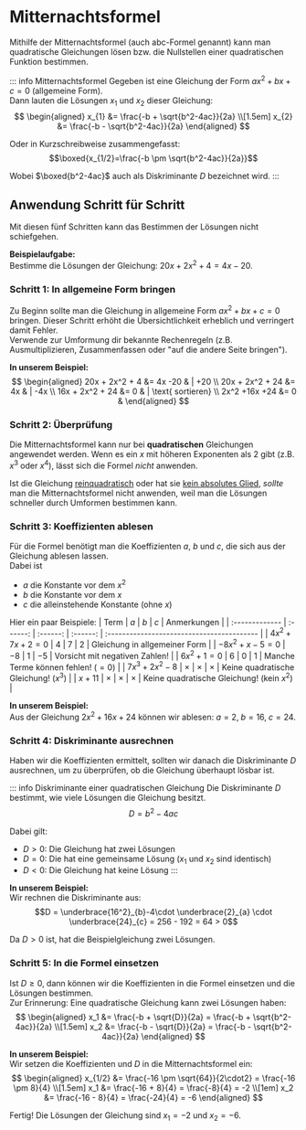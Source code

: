 # Mitternachtsformel

Mithilfe der Mitternachtsformel (auch abc-Formel genannt) kann man quadratische Gleichungen lösen bzw.
die Nullstellen einer quadratischen Funktion bestimmen.

::: info Mitternachtsformel
Gegeben ist eine Gleichung der Form $ax^2+bx+c=0$ (allgemeine Form).  
Dann lauten die Lösungen $x_1$ und $x_2$ dieser Gleichung:
$$
\begin{aligned}
x_{1} &= \frac{-b + \sqrt{b^2-4ac}}{2a} \\[1.5em]
x_{2} &= \frac{-b - \sqrt{b^2-4ac}}{2a}
\end{aligned}
$$

Oder in Kurzschreibweise zusammengefasst:
$$\boxed{x_{1/2}=\frac{-b \pm \sqrt{b^2-4ac}}{2a}}$$

Wobei $\boxed{b^2-4ac}$ auch als Diskriminante $D$ bezeichnet wird.
:::

## Anwendung Schritt für Schritt
Mit diesen fünf Schritten kann das Bestimmen der Lösungen nicht schiefgehen.

**Beispielaufgabe:**  
Bestimme die Lösungen der Gleichung: $20x + 2x^2 + 4 = 4x -20$.

### Schritt 1: In allgemeine Form bringen
Zu Beginn sollte man die Gleichung in allgemeine Form $ax^2+bx+c=0$ bringen. Dieser Schritt erhöht die 
Übersichtlichkeit erheblich und verringert damit Fehler.  
Verwende zur Umformung dir bekannte Rechenregeln (z.B. Ausmultiplizieren, Zusammenfassen oder "auf die andere Seite bringen").

**In unserem Beispiel:**  
$$
\begin{aligned}
20x + 2x^2 + 4   &= 4x -20   & | +20 \\
20x + 2x^2 + 24  &= 4x       & | -4x \\
16x + 2x^2 + 24  &= 0        & | \text{ sortieren} \\
2x^2 +16x +24    &= 0        &
\end{aligned}
$$

### Schritt 2: Überprüfung
Die Mitternachtsformel kann nur bei **quadratischen** Gleichungen angewendet werden. Wenn es ein $x$ mit höheren
Exponenten als 2 gibt (z.B. $x^3$ oder $x^4$), lässt sich die Formel _nicht_ anwenden.

Ist die Gleichung [reinquadratisch](-grundlagen) oder hat sie [kein absolutes Glied](-grundlagen), _sollte_ man die
Mitternachtsformel nicht anwenden, weil man die Lösungen schneller durch Umformen bestimmen kann.

### Schritt 3: Koeffizienten ablesen
Für die Formel benötigt man die Koeffizienten $a$, $b$ und $c$, die sich aus der Gleichung ablesen lassen.  
Dabei ist
  - $a$ die Konstante vor dem $x^2$
  - $b$ die Konstante vor dem $x$ 
  - $c$ die alleinstehende Konstante (ohne $x$)

Hier ein paar Beispiele:
| Term           | $a$      | $b$      | $c$      | Anmerkungen                                |
| :------------- | :------: | :------: | :------: | :----------------------------------------- |
| $4x^2+7x+2=0$  | $4$      | $7$      | $2$      | Gleichung in allgemeiner Form              |
| $-8x^2+x-5=0$  | $-8$     | $1$      | $-5$     | Vorsicht mit negativen Zahlen!             |
| $6x^2+1=0$     | $6$      | $0$      | $1$      | Manche Terme können fehlen! ($=0$)         |
| $7x^3+2x^2-8$  | $\times$ | $\times$ | $\times$ | Keine quadratische Gleichung! ($x^3$)      |
| $x+11$         | $\times$ | $\times$ | $\times$ | Keine quadratische Gleichung! (kein $x^2$) |

**In unserem Beispiel:**  
Aus der Gleichung $2x^2 +16x +24$ können wir ablesen: $a=2,\; b=16,\; c=24$.

### Schritt 4: Diskriminante ausrechnen
Haben wir die Koeffizienten ermittelt, sollten wir danach die Diskriminante $D$ ausrechnen, um zu überprüfen, ob
die Gleichung überhaupt lösbar ist.

::: info Diskriminante einer quadratischen Gleichung
Die Diskriminante $D$ bestimmt, wie viele Lösungen die Gleichung besitzt.
$$ D = b^2-4ac $$

Dabei gilt:
  - $D > 0$: Die Gleichung hat zwei Lösungen
  - $D = 0$: Die hat eine gemeinsame Lösung ($x_1$ und $x_2$ sind identisch)
  - $D < 0$: Die Gleichung hat keine Lösung
:::

**In unserem Beispiel:**  
Wir rechnen die Diskriminante aus:
$$D = \underbrace{16^2}_{b}-4\cdot \underbrace{2}_{a} \cdot \underbrace{24}_{c} = 256 - 192 = 64 > 0$$

Da $D > 0$ ist, hat die Beispielgleichung zwei Lösungen.

### Schritt 5: In die Formel einsetzen  
Ist $D \geq 0$, dann können wir die Koeffizienten in die Formel einsetzen und die Lösungen bestimmen.  
Zur Erinnerung: Eine quadratische Gleichung kann zwei Lösungen haben:
$$
\begin{aligned}
x_1 &= \frac{-b + \sqrt{D}}{2a} = \frac{-b + \sqrt{b^2-4ac}}{2a} \\[1.5em]
x_2 &= \frac{-b - \sqrt{D}}{2a} = \frac{-b - \sqrt{b^2-4ac}}{2a}
\end{aligned}
$$

**In unserem Beispiel:**  
Wir setzen die Koeffizienten und $D$ in die Mitternachtsformel ein:
$$ 
\begin{aligned}
x_{1/2} &= \frac{-16 \pm \sqrt{64}}{2\cdot2} = \frac{-16 \pm 8}{4} \\[1.5em]
x_1     &= \frac{-16 + 8}{4} = \frac{-8}{4} = -2 \\[1em]
x_2     &= \frac{-16 - 8}{4} = \frac{-24}{4} = -6
\end{aligned}
$$

Fertig! Die Lösungen der Gleichung sind $x_1=-2$ und $x_2=-6$.
